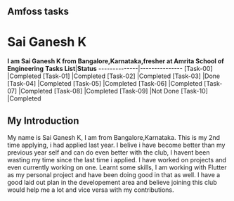 ## Amfoss tasks
# Sai Ganesh K
**I am Sai Ganesh K from Bangalore,Karnataka,fresher at Amrita School of Engineering**
**Tasks List**|**Status**
--------------|---------------
[Task-00] |Completed
[Task-01] |Completed
[Task-02] |Completed
[Task-03] |Done 
[Task-04] |Completed
[Task-05] |Completed
[Task-06] |Completed
[Task-07] |Completed
[Task-08] |Completed
[Task-09] |Not Done
[Task-10] |Completed

## My Introduction
My name is Sai Ganesh K, I am from Bangalore,Karnataka.
This is my 2nd time applying, i had applied last year. 
I belive i have become better than my previous year self and can do even better with the club, I havent been wasting my time since the last time i applied. I have worked on projects and even currently working on one. Learnt some skills, I am working with Flutter as my personal project and have been doing good in that as well. I have a good laid out plan in the developement area and believe joining this club would help me a lot and vice versa with my contributions.